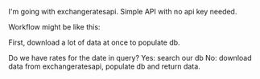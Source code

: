 I'm going with exchangeratesapi. Simple API with no api key needed.

Workflow might be like this:

First, download a lot of data at once to populate db.

Do we have rates for the date in query?
 Yes: search our db
 No: download data from exchangeratesapi, populate db and return data.

